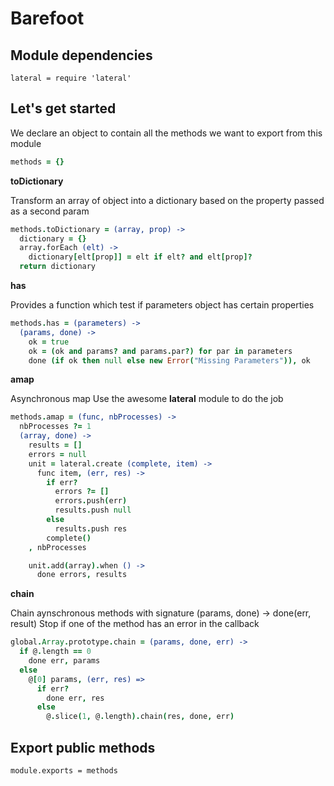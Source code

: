 Barefoot
========

   
Module dependencies
-------------------
    lateral = require 'lateral'



Let's get started
------------------

We declare an object to contain all the methods we want to export from this  module
```coffeescript
methods = {}
```


**toDictionary** 

Transform an array of object into a dictionary based on the property passed as a second param
```coffeescript
methods.toDictionary = (array, prop) ->
  dictionary = {}
  array.forEach (elt) -> 
    dictionary[elt[prop]] = elt if elt? and elt[prop]?
  return dictionary
```


**has**

Provides a function which test if parameters object has certain properties
```coffeescript
methods.has = (parameters) ->
  (params, done) ->
    ok = true
    ok = (ok and params? and params.par?) for par in parameters
    done (if ok then null else new Error("Missing Parameters")), ok
```

**amap**

Asynchronous map 
Use the awesome **lateral** module to do the job
```coffeescript
methods.amap = (func, nbProcesses) ->
  nbProcesses ?= 1
  (array, done) ->
    results = []
    errors = null
    unit = lateral.create (complete, item) ->
      func item, (err, res) ->
        if err?
          errors ?= []
          errors.push(err)
          results.push null
        else
          results.push res
        complete()
    , nbProcesses

    unit.add(array).when () ->
      done errors, results
```
**chain**

Chain aynschronous methods with signature (params, done) -> done(err, result)
Stop if one of the method has an error in the callback
```coffeescript
global.Array.prototype.chain = (params, done, err) ->
  if @.length == 0
    done err, params
  else
    @[0] params, (err, res) =>
      if err?
        done err, res
      else
        @.slice(1, @.length).chain(res, done, err)
```


Export public methods
---------------------

    module.exports = methods
